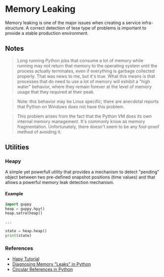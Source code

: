 # Memory Leaking

Memory leaking is one of the major issues when creating a service infra-structure. A correct detection of tese
type of problems is important to provide a stable production environment.

## Notes

> Long running Python jobs that consume a lot of memory while running may not 
> return that memory to the operating system until the process actually 
> terminates, even if everything is garbage collected properly. That was news 
> to me, but it's true. What this means is that processes that do need to use 
> a lot of memory will exhibit a "high water" behavior, where they remain 
> forever at the level of memory usage that they required at their peak. 

> Note: this behavior may be Linux specific; there are anecdotal reports that 
> Python on Windows does not have this problem. 

> This problem arises from the fact that the Python VM does its own internal 
> memory management. It's commonly know as memory fragmentation. 
> Unfortunately, there doesn't seem to be any fool-proof method of avoiding 
> it.

## Utilities

### Heapy

A simple yet powerfull utility that provides a mechanism to detect "pending" object between two pre-defined
snapshot positions (time values) and that allows a powerful memory leak detection mechanism.

#### Example

```python
import guppy
heap = guppy.hpy()
heap.setrelheap()

...

state = heap.heap()
print(state)
```

### References

* [Hapy Tutorial](http://smira.ru/wp-content/uploads/2011/08/heapy.html)
* [Diagnosing Memory "Leaks" in Python](http://python.dzone.com/articles/diagnosing-memory-leaks-python)
* [Circular References in Python](http://engineering.hearsaysocial.com/2013/06/16/circular-references-in-python)
